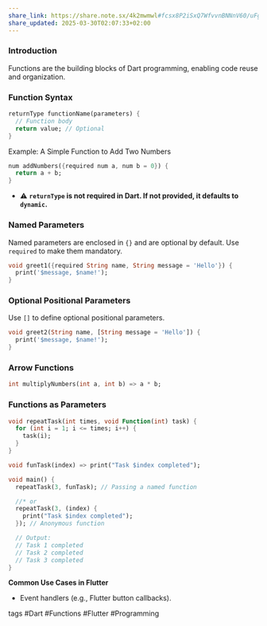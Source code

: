 ```yaml
---
share_link: https://share.note.sx/4k2mwmwl#fcsx8P2iSxQ7WfvvnBNNnV60/uFgitmAYso0SY6V+U8
share_updated: 2025-03-30T02:07:33+02:00
---
```

### Introduction

Functions are the building blocks of Dart programming, enabling code reuse and organization.
### Function Syntax

```dart
returnType functionName(parameters) {
  // Function body
  return value; // Optional
}

```

Example: A Simple Function to Add Two Numbers

```dart
num addNumbers({required num a, num b = 0}) {
  return a + b;
}
```

- ⚠️ **`returnType` is not required in Dart. If not provided, it defaults to `dynamic`.**
### Named Parameters

Named parameters are enclosed in `{}` and are optional by default. Use `required` to make them mandatory.

```dart
void greet1({required String name, String message = 'Hello'}) {
  print('$message, $name!');
}
```

### Optional Positional Parameters

Use `[]` to define optional positional parameters.

```dart
void greet2(String name, [String message = 'Hello']) {
  print('$message, $name!');
}
```

### Arrow Functions

```dart
int multiplyNumbers(int a, int b) => a * b;
```

### Functions as Parameters

```dart
void repeatTask(int times, void Function(int) task) {
  for (int i = 1; i <= times; i++) {
    task(i);
  }
}

void funTask(index) => print("Task $index completed");

void main() {
  repeatTask(3, funTask); // Passing a named function

  //* or
  repeatTask(3, (index) {
    print("Task $index completed");
  }); // Anonymous function

  // Output:
  // Task 1 completed
  // Task 2 completed
  // Task 3 completed
}
```

**Common Use Cases in Flutter**
- Event handlers (e.g., Flutter button callbacks).


tags #Dart #Functions #Flutter #Programming